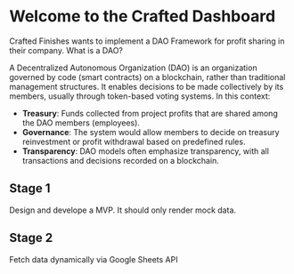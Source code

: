 # Welcome to the Crafted Dashboard

Crafted Finishes wants to implement a DAO Framework for profit sharing in their company. What is a DAO?

A Decentralized Autonomous Organization (DAO) is an organization governed by code (smart contracts) on a blockchain, rather than traditional management structures. It enables decisions to be made collectively by its members, usually through token-based voting systems. In this context:

- __Treasury__: Funds collected from project profits that are shared among the DAO members (employees).
- __Governance__: The system would allow members to decide on treasury reinvestment or profit withdrawal based on predefined rules.
- __Transparency__: DAO models often emphasize transparency, with all transactions and decisions recorded on a blockchain.

## Stage 1

Design and develope a MVP. It should only render mock data.

## Stage 2

Fetch data dynamically via Google Sheets API
